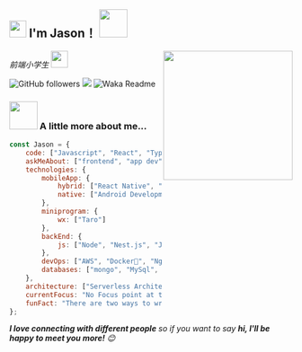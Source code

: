 <h2><img src="https://emojis.slackmojis.com/emojis/images/1531849430/4246/blob-sunglasses.gif?1531849430" width="30"/> I'm Jason！
<img src="https://media.giphy.com/media/12oufCB0MyZ1Go/giphy.gif" width="50"></h2>
<img align='right' src="https://media.giphy.com/media/M9gbBd9nbDrOTu1Mqx/giphy.gif" width="230">
<p><em>前端小学生
</a><img src="https://media.giphy.com/media/WUlplcMpOCEmTGBtBW/giphy.gif" width="30"> 
</em></p>

![GitHub followers](https://img.shields.io/github/followers/Jazenx?label=Follow&style=social)
![](https://visitor-badge.glitch.me/badge?page_id=Jazenx.Jazenx)
![Waka Readme](https://github.com/anmol098/anmol098/workflows/Waka%20Readme/badge.svg)

### <img src="https://media.giphy.com/media/VgCDAzcKvsR6OM0uWg/giphy.gif" width="50"> A little more about me...  

```javascript
const Jason = {
    code: ["Javascript", "React", "TypeScript", "Vue"],
    askMeAbout: ["frontend", "app dev", "cook"],
    technologies: {
        mobileApp: {
            hybrid: ["React Native", "Weex", "Flutter"]
            native: ["Android Development", "Swift UI"]
        },
        miniprogram: {
            wx: ["Taro"]
        },
        backEnd: {
            js: ["Node", "Nest.js", "Java"],
        },
        devOps: ["AWS", "Docker🐳", "Nginx"],
        databases: ["mongo", "MySql", "Redis"],
    },
    architecture: ["Serverless Architecture", "Progressive web applications", "Single page applications"],
    currentFocus: "No Focus point at this time",
    funFact: "There are two ways to write error-free programs; only the third one works"
};
```

<em><b>I love connecting with different people</b> so if you want to say <b>hi, I'll be happy to meet you more!</b> 😊</em>
